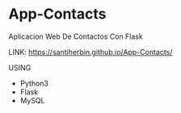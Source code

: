 # App-Contacts
Aplicacion Web De Contactos Con Flask

LINK: https://santiherbin.github.io/App-Contacts/

USING
- Python3
- Flask
- MySQL
